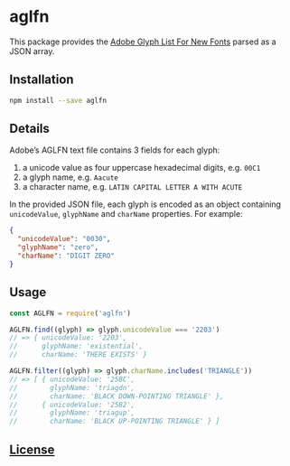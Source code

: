 # aglfn

This package provides the [Adobe Glyph List For New Fonts][d6260ce2] parsed as a JSON array.

  [d6260ce2]: https://github.com/adobe-type-tools/agl-aglfn "Adobe AGL & AGLFN on GitHub"

## Installation

```sh
npm install --save aglfn
```

## Details

Adobe’s AGLFN text file contains 3 fields for each glyph:

1. a unicode value as four uppercase hexadecimal digits, e.g. `00C1`
2. a glyph name, e.g. `Aacute`
3. a character name, e.g. `LATIN CAPITAL LETTER A WITH ACUTE`

In the provided JSON file, each glyph is encoded as an object containing `unicodeValue`, `glyphName` and `charName` properties. For example:

```json
{
  "unicodeValue": "0030",
  "glyphName": "zero",
  "charName": "DIGIT ZERO"
}
```


## Usage

```js
const AGLFN = require('aglfn')

AGLFN.find((glyph) => glyph.unicodeValue === '2203')
// => { unicodeValue: '2203',
//      glyphName: 'existential',
//      charName: 'THERE EXISTS' }

AGLFN.filter((glyph) => glyph.charName.includes('TRIANGLE'))
// => [ { unicodeValue: '25BC',
//        glyphName: 'triagdn',
//        charName: 'BLACK DOWN-POINTING TRIANGLE' },
//      { unicodeValue: '25B2',
//        glyphName: 'triagup',
//        charName: 'BLACK UP-POINTING TRIANGLE' } ]
```

## [License](LICENSE.md)
